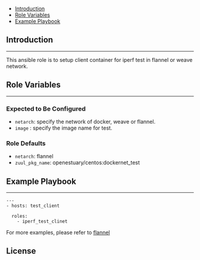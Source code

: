 * [Introduction](#1)
* [Role Variables](#2)
* [Example Playbook](#3)

## <a name="1">Introduction</a>
--------------

This ansible role is to setup client container for iperf test in flannel or weave network.

## <a name="2">Role Variables</a>
--------------

### Expected to Be Configured

* `netarch`: specify the network of docker, weave or flannel.
* `image` : specify the image name for test.


### Role Defaults
* `netarch`: flannel
* `zuul_pkg_name`: openestuary/centos:dockernet_test


## <a name="3">Example Playbook</a>
----------------

```
---
- hosts: test_client 

  roles:
    - iperf_test_clinet

```    

For more examples, please refer to [flannel](https://github.com/open-estuary/appbenchmark/tree/master/apps/docker_net/flannel)

License
-------
